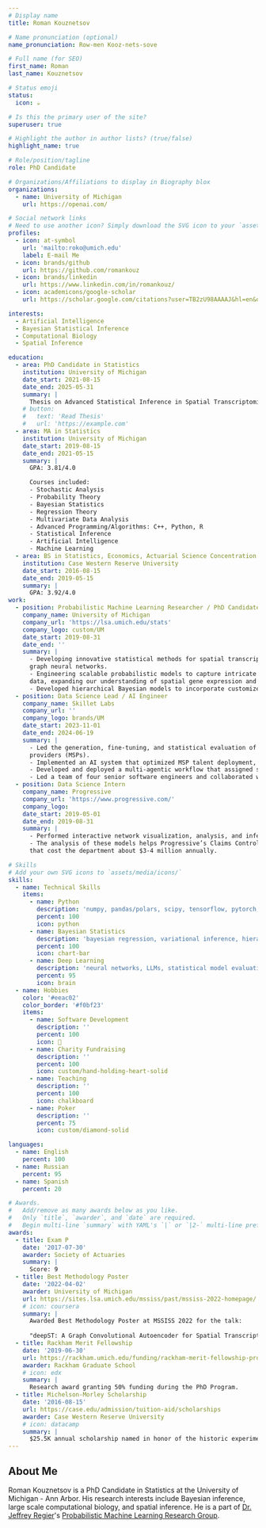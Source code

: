 ```yaml
---
# Display name
title: Roman Kouznetsov

# Name pronunciation (optional)
name_pronunciation: Row-men Kooz-nets-sove

# Full name (for SEO)
first_name: Roman
last_name: Kouznetsov

# Status emoji
status:
  icon: ☕️

# Is this the primary user of the site?
superuser: true

# Highlight the author in author lists? (true/false)
highlight_name: true

# Role/position/tagline
role: PhD Candidate

# Organizations/Affiliations to display in Biography blox
organizations:
  - name: University of Michigan
    url: https://openai.com/

# Social network links
# Need to use another icon? Simply download the SVG icon to your `assets/media/icons/` folder.
profiles:
  - icon: at-symbol
    url: 'mailto:roko@umich.edu'
    label: E-mail Me
  - icon: brands/github
    url: https://github.com/romankouz
  - icon: brands/linkedin
    url: https://www.linkedin.com/in/romankouz/
  - icon: academicons/google-scholar
    url: https://scholar.google.com/citations?user=TB2zU98AAAAJ&hl=en&oi=sra

interests:
  - Artificial Intelligence
  - Bayesian Statistical Inference
  - Computational Biology
  - Spatial Inference

education:
  - area: PhD Candidate in Statistics
    institution: University of Michigan
    date_start: 2021-08-15
    date_end: 2025-05-31
    summary: |
      Thesis on Advanced Statistical Inference in Spatial Transcriptomics. Lead author of deepST and BayXenSmooth models.
    # button:
    #   text: 'Read Thesis'
    #   url: 'https://example.com'
  - area: MA in Statistics
    institution: University of Michigan
    date_start: 2019-08-15
    date_end: 2021-05-15
    summary: |
      GPA: 3.81/4.0

      Courses included:
      - Stochastic Analysis
      - Probability Theory
      - Bayesian Statistics
      - Regression Theory
      - Multivariate Data Analysis
      - Advanced Programming/Algorithms: C++, Python, R
      - Statistical Inference
      - Artificial Intelligence
      - Machine Learning
  - area: BS in Statistics, Economics, Actuarial Science Concentration
    institution: Case Western Reserve University
    date_start: 2016-08-15
    date_end: 2019-05-15
    summary: |
      GPA: 3.92/4.0
work:
  - position: Probabilistic Machine Learning Researcher / PhD Candidate
    company_name: University of Michigan
    company_url: 'https://lsa.umich.edu/stats'
    company_logo: custom/UM
    date_start: 2019-08-31
    date_end: ''
    summary: |
      - Developing innovative statistical methods for spatial transcriptomics data by combining variational inference and
      graph neural networks.
      - Engineering scalable probabilistic models to capture intricate patterns in high-dimensional spatial transcriptomics
      data, expanding our understanding of spatial gene expression and cell (group) interactions.
      - Developed hierarchical Bayesian models to incorporate customized prior spatial knowledge.
  - position: Data Science Lead / AI Engineer
    company_name: Skillet Labs
    company_url: ''
    company_logo: brands/UM
    date_start: 2023-11-01
    date_end: 2024-06-19
    summary: |
      - Led the generation, fine-tuning, and statistical evaluation of large language models used by management service
      providers (MSPs).
      - Implemented an AI system that optimized MSP talent deployment, improving ticket resolution times.
      - Developed and deployed a multi-agentic workflow that assigned specific sub-tasks to specialized agents, decreasing hallucinations by nearly 100%.
      - Led a team of four senior software engineers and collaborated with two PhD researchers in economics and psychometrics to ship an autonomous, intelligent agent for IT ticket deployments. 
  - position: Data Science Intern
    company_name: Progressive
    company_url: 'https://www.progressive.com/'
    company_logo: 
    date_start: 2019-05-01
    date_end: 2019-08-31
    summary: |
      - Performed interactive network visualization, analysis, and inference for employment transitions in Claims Control.
      - The analysis of these models helps Progressive’s Claims Control department properly allocate new labor, decisions
      that cost the department about $3-4 million annually.

# Skills
# Add your own SVG icons to `assets/media/icons/`
skills:
  - name: Technical Skills
    items:
      - name: Python
        description: 'numpy, pandas/polars, scipy, tensorflow, pytorch, pymc3, nltk, beautifulsoup'
        percent: 100
        icon: python
      - name: Bayesian Statistics
        description: 'bayesian regression, variational inference, hierarchical modelling'
        percent: 100
        icon: chart-bar
      - name: Deep Learning
        description: 'neural networks, LLMs, statistical model evaluation'
        percent: 95
        icon: brain
  - name: Hobbies
    color: '#eeac02'
    color_border: '#f0bf23'
    items:
      - name: Software Development
        description: ''
        percent: 100
        icon: 
      - name: Charity Fundraising
        description: ''
        percent: 100
        icon: custom/hand-holding-heart-solid
      - name: Teaching
        description: ''
        percent: 100
        icon: chalkboard
      - name: Poker
        description: ''
        percent: 75
        icon: custom/diamond-solid

languages:
  - name: English
    percent: 100
  - name: Russian
    percent: 95
  - name: Spanish
    percent: 20

# Awards.
#   Add/remove as many awards below as you like.
#   Only `title`, `awarder`, and `date` are required.
#   Begin multi-line `summary` with YAML's `|` or `|2-` multi-line prefix and indent 2 spaces below.
awards:
  - title: Exam P
    date: '2017-07-30'
    awarder: Society of Actuaries
    summary: |
      Score: 9
  - title: Best Methodology Poster
    date: '2022-04-02'
    awarder: University of Michigan
    url: https://sites.lsa.umich.edu/mssiss/past/mssiss-2022-homepage/
    # icon: coursera
    summary: |
      Awarded Best Methodology Poster at MSSISS 2022 for the talk: 
      
      "deepST: A Graph Convolutional Autoencoder for Spatial Transcriptomics"
  - title: Rackham Merit Fellowship
    date: '2019-06-30'
    url: https://rackham.umich.edu/funding/rackham-merit-fellowship-program/
    awarder: Rackham Graduate School
    # icon: edx
    summary: |
      Research award granting 50% funding during the PhD Program.
  - title: Michelson-Morley Scholarship
    date: '2016-08-15'
    url: https://case.edu/admission/tuition-aid/scholarships
    awarder: Case Western Reserve University
    # icon: datacamp
    summary: |
      $25.5K annual scholarship named in honor of the historic experiment by Case School of Applied Science Professor Albert Michelson and Western Reserve College Professor Edward Morley and awarded to exceptional students who plan to major in science, technology, engineering or mathematics fields.
---
```


## About Me

Roman Kouznetsov is a PhD Candidate in Statistics at the University of Michigan - Ann Arbor. His research interests include Bayesian inference, large scale computational biology, and spatial inference. He is a part of [Dr. Jeffrey Regier](https://sites.lsa.umich.edu/regier/)'s [Probabilistic Machine Learning Research Group](https://sites.lsa.umich.edu/regier/research-group/).